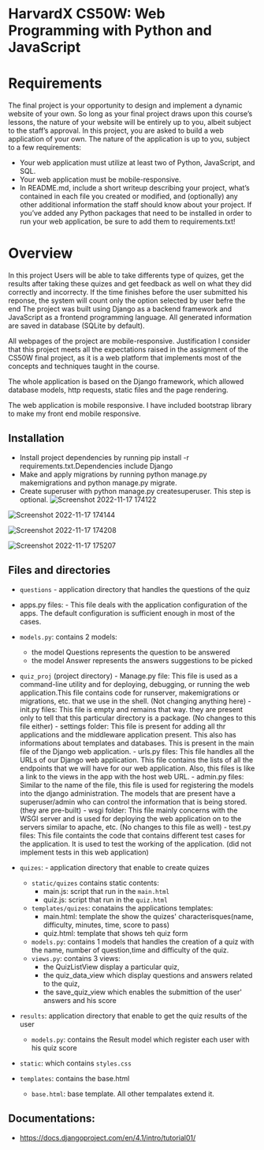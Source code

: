  # HarvardX CS50W: Web Programming with Python and JavaScript
# Requirements
The final project is your opportunity to design and implement a dynamic website of your own. So long as your final project draws upon this course’s lessons, the nature of your website will be entirely up to you, albeit subject to the staff’s approval.
In this project, you are asked to build a web application of your own. The nature of the application is up to you, subject to a few requirements:
 - Your web application must utilize at least two of Python, JavaScript, and SQL.
 - Your web application must be mobile-responsive.
 - In README.md, include a short writeup describing your project, what’s contained    in each file you created or modified, and (optionally) any other additional information the staff should know about your project.
 If you’ve added any Python packages that need to be installed in order to run your web application, be sure to add them to requirements.txt!

# Overview

In this project Users will be able to take differents type of quizes, get the results after taking these quizes and get feedback as well on what they did correctly and incorrecty. If the time finishes before the user submitted his reponse, the system will count only the option selected by user befre the end
The project was built using Django as a backend framework and JavaScript as a frontend programming language. All generated information are saved in database (SQLite by default).

All webpages of the project are mobile-responsive.
Justification
I consider that this project meets all the expectations raised in the assignment of the CS50W final project, as it is a web platform that implements most of the concepts and techniques taught in the course.

The whole application is based on the Django framework, which allowed  database models, http requests, static files and the page rendering.

The web application is mobile responsive. I have included bootstrap library to make my front end mobile responsive.



## Installation
- Install project dependencies by running pip install -r requirements.txt.Dependencies include Django
- Make and apply migrations by running python manage.py makemigrations and python manage.py migrate.
- Create superuser with python manage.py createsuperuser. This step is optional.
![Screenshot 2022-11-17 174122](https://user-images.githubusercontent.com/96381612/202492617-254a0d58-52d3-4605-bab6-96b3dbde88e9.png)

![Screenshot 2022-11-17 174144](https://user-images.githubusercontent.com/96381612/202492662-c1d6d9c7-5104-434f-9429-2da56fe45b1f.png)

![Screenshot 2022-11-17 174208](https://user-images.githubusercontent.com/96381612/202492701-43dd65a8-3a5e-4e17-b50d-0daebf3c90f7.png)

![Screenshot 2022-11-17 175207](https://user-images.githubusercontent.com/96381612/202492749-f90f01d3-6397-483f-932e-b51a4224cab7.png)

## Files and directories
- `questions` - application directory that handles the questions of the quiz
 - apps.py files: - This file deals with the application configuration of the apps. The default configuration is sufficient enough in most of the cases.
  - `models.py`: contains 2 models: 
    - the model Questions represents the question to be answered 
    - the model Answer represents the answers suggestions to be picked
- `quiz_proj` (project directory)
            - Manage.py file:
            This file is used as a command-line utility and for deploying, debugging, or running the web application.This file contains code for runserver, makemigrations or migrations, etc. that we use in the shell. (Not changing anything here)
            - init.py files:
            This file is empty and remains that way. they are present only to tell that this particular directory is a package. (No changes to this file either)
            - settings folder:
            This file is present for adding all thr applications and the middleware application present. This also has informations about templates and databases. This is present in the main file of the Django web application.
            - urls.py files:
            This file handles all the URLs of our Django web application. This file contains the lists of all the endpoints that we will have for our web application. Also, this files is like a link to the views in the app with the host web URL.
            - admin.py files:
            Similar to the name of the file, this file is used for registering the models into the django administration. The models that are present have a superuser/admin who can control the information that is being stored. (they are pre-built)
            - wsgi folder:
            This file mainly concerns with the WSGI server and is used for deploying the web application on to the servers similar to apache, etc. (No changes to this file as well)
            - test.py files:
            This file containts the code that contains different test cases for the application. It is used to test the working of the application. (did not implement tests in this web application)

- `quizes`:  - application directory that enable to create quizes
   - `static/quizes` contains static contents:
       - main.js: script that run in the `main.html` 
       - quiz.js: script that run in the `quiz.html`
   - `templates/quizes`: conatains the applications templates:
       - main.html: template the show the quizes' characterisques(name, difficulty, minutes, time, score to pass)
       - quiz.html: template that shows teh quiz form  
  - `models.py`: contains 1 models that handles the creation of a quiz with the name, number of question,time and difficulty of the quiz.
  - `views.py`: contains 3 views: 
     - the QuizListView  display a particular quiz,
     - the quiz_data_view which display questions and answers related to the quiz,
     - the save_quiz_view which enables the submittion of the user' answers and his score
- `results`: application directory that enable to get the quiz results of the user
   - `models.py`: contains the Result model which register each user with his quiz score 
- `static`: which contains `styles.css`               
- `templates`: contains the base.html
   - `base.html`: base template. All other tempalates extend it.

                      
## Documentations:
- https://docs.djangoproject.com/en/4.1/intro/tutorial01/

       

